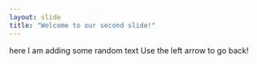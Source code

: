 ```yaml
---
layout: slide
title: "Welcome to our second slide!"
---
```

here I am adding some random text
Use the left arrow to go back!
